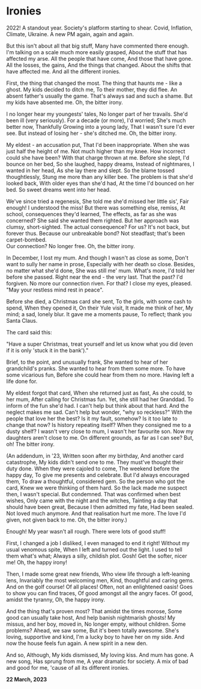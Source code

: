 # Ironies

2022! A standout year.
Society's platform starting to shear.
Covid, Inflation, Climate, Ukraine.
A new PM again, again and again.

But this isn't about all that big stuff,
Many have commented there enough.
I'm talking on a scale much more easily grasped,
About the stuff that has affected my arse.
All the people that have come,
And those that have gone.
All the losses, the gains,
And the things that changed.
About the shifts that have affected me.
And all the different ironies.

First, the thing that changed the most.
The thing that haunts me - like a ghost.
My kids decided to ditch me,
To their mother, they did flee.
An absent father's usually the game.
That's always sad and such a shame.
But my kids have absented me.
Oh, the bitter irony.

I no longer hear my youngests' tales,
No longer part of her travails.
She'd been ill (very seriously).
For a decade (or more), I'd worried;
She's much better now, Thankfully
Growing into a young lady,
That I wasn't sure I'd ever see.
But instead of losing her - she's ditched me.
Oh, the bitter irony.

My eldest - an accusation put,
That I'd been inappropriate.
When she was just half the height of me.
Not much higher than my knee.
How incorrect could she have been?
With that charge thrown at me.
Before she slept, I'd bounce on her bed,
So she laughed, happy dreams, Instead
of nightmares, I wanted in her head,
As she lay there and slept.
So the blame tossed thoughtlessly,
Stung me more than any killer bee.
The problem is that she'd looked back,
With older eyes than she'd had,
At the time I'd bounced on her bed.
So sweet dreams went into her head.

We've since tried a regenesis,
She told me she'd missed her little sis',
Fair enough! I understood the miss!
But there was something else, remiss,
At school, consequences they'd learned,
The effects, as far as she was concerned?
She said she wanted them righted.
But her approach was clumsy, short-sighted.
The actual consequence? For us?
It's not back, but forever thus.
Because our unbreakable bond?
Not steadfast; that's been carpet-bombed.  
Our connection? No longer free.
Oh, the bitter irony.

In December, I lost my mum.
And though I wasn't as close as some,
Don't want to sully her name in prose,
Especially with her death so close.
Besides, no matter what she'd done,
She was still me' mum.
What's more, I'd told her before she passed.
Right near the end - the very last.
That the past? I'd forgiven.
No more our connection riven.
For that? I close my eyes, pleased.
"May your restless mind rest in peace".

Before she died, a Christmas card she sent,
To the girls, with some cash to spend,
When they opened it,
On their Yule visit,
It made me think of her,
My mind; a sad, lonely blur.
It gave me a moments pause,
To reflect; thank you Santa Claus.

The card said this:

"Have a super Christmas, treat yourself and let us know what you did (even if it is only 'stuck it in the bank')."

Brief, to the point, and unusually frank,
She wanted to hear of her grandchild's pranks.
She wanted to hear from them some more.
To have some vicarious fun, Before
she could hear from them no more.
Having left a life done for.

My eldest forgot that card,
When she returned just as fast,
As she could, to her mum,
After calling for Christmas fun.
Yet, she still had her Granddad.
To inform of the fun she'd had.
I can't help but think about that hard.
And the neglect makes me sad.
Can't help but wonder, "why so reckless?"
With the people that love her the best?
Is it my fault, somehow?
Is it too late to change that now?
Is history repeating itself?
When they consigned me to a dusty shelf?
I wasn't very close to mum,
I wasn't her favourite son.
Now my daughters aren't close to me.
On different grounds, as far as I can see?
But, oh! The bitter irony.

(An addendum, in '23,
Written soon after my birthday,
And another card catastrophe,
My kids didn't send one to me.
They must've thought their duty done.
When they were cajoled to come,
The weekend before the happy day,
To give me presents and celebrate.
But I'd always encouraged them,
To draw a thoughtful, considered gem.
So the person who got the card,
Knew we were thinking of them hard.
So the lack made me suspect then,
I wasn't special. But condemned.
That was confirmed when best wishes,
Only came with the night and the witches,
Tainting a day that should have been great,
Because I then admitted my fate,
Had been sealed. Not loved much anymore.
And that realisation hurt me more.
The love I'd given, not given back to me.
Oh, the bitter irony.)

Enough! My year wasn't all rough.
There were lots of good stuff!

First, I changed a job I disliked,
I even managed to end it right!
Without my usual venomous spite,
When I left and turned out the light.
I used to tell them what's what;
Always a silly, childish plot.
Gosh! Get the softer, nicer me!
Oh, the happy irony!

Then, I made some great new friends,
Who view life through a left-leaning lens,
Invariably the most welcoming men,
Kind, thoughtful and caring gems.
And on the golf course! Of all places!
Often, not an enlightened oasis!
Goes to show you can find traces,
Of good amongst all the angry faces.
Of good, amidst the tyranny,
Oh, the happy irony.

And the thing that's proven most?
That amidst the times morose,
Some good can usually take host,
And help banish nightmarish ghosts!
My missus, and her boy, moved in,
No longer empty, without children.
Some problems? Ahead, we saw some,
But it's been totally awesome.
She's loving, supportive and kind,
I'm a lucky boy to have her on my side.
And now the house feels fun again.
A new spirit in a new den.

And so,
Although,
My kids dismissed,
My loving kiss.
And mum has gone.
A new song,
Has sprung from me,
A year dramatic for society.
A mix of bad and good for me,
'cause of all its different ironies.

**22 March, 2023**

&nbsp;
